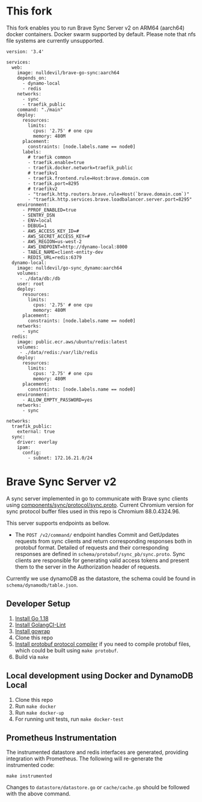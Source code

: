 # This fork

This fork enables you to run Brave Sync Server v2 on ARM64 (aarch64) docker containers. Docker swarm supported by default. Please note that nfs file systems are currently unsupported.

```
version: '3.4'

services:
  web:
    image: nulldevil/brave-go-sync:aarch64
    depends_on:
      - dynamo-local
      - redis
    networks:
      - sync
      - traefik_public
    command: "./main"
    deploy:
      resources:
        limits:
          cpus: '2.75' # one cpu
          memory: 480M
      placement:
        constraints: [node.labels.name == node0]
      labels:
        # traefik common
        - traefik.enable=true
        - traefik.docker.network=traefik_public
        # traefikv1
        - traefik.frontend.rule=Host:brave.domain.com
        - traefik.port=8295
        # traefikv2
        - "traefik.http.routers.brave.rule=Host(`brave.domain.com`)"
        - "traefik.http.services.brave.loadbalancer.server.port=8295"
    environment:
      - PPROF_ENABLED=true
      - SENTRY_DSN
      - ENV=local
      - DEBUG=1
      - AWS_ACCESS_KEY_ID=#
      - AWS_SECRET_ACCESS_KEY=#
      - AWS_REGION=us-west-2
      - AWS_ENDPOINT=http://dynamo-local:8000
      - TABLE_NAME=client-entity-dev
      - REDIS_URL=redis:6379
  dynamo-local:
    image: nulldevil/go-sync_dynamo:aarch64
    volumes:
     - ./data/db:/db
    user: root
    deploy:
      resources:
        limits:
          cpus: '2.75' # one cpu
          memory: 480M
      placement:
        constraints: [node.labels.name == node0]
    networks:
      - sync
  redis:
    image: public.ecr.aws/ubuntu/redis:latest
    volumes:
     - ./data/redis:/var/lib/redis
    deploy:
      resources:
        limits:
          cpus: '2.75' # one cpu
          memory: 480M
      placement:
        constraints: [node.labels.name == node0]
    environment:
      - ALLOW_EMPTY_PASSWORD=yes
    networks:
      - sync

networks:
  traefik_public:
    external: true
  sync:
    driver: overlay
    ipam:
      config:
        - subnet: 172.16.21.0/24
```

# Brave Sync Server v2

A sync server implemented in go to communicate with Brave sync clients using
[components/sync/protocol/sync.proto](https://cs.chromium.org/chromium/src/components/sync/protocol/sync.proto).
Current Chromium version for sync protocol buffer files used in this repo is Chromium 88.0.4324.96.

This server supports endpoints as bellow.
- The `POST /v2/command/` endpoint handles Commit and GetUpdates requests from sync clients and return corresponding responses both in protobuf format. Detailed of requests and their corresponding responses are defined in `schema/protobuf/sync_pb/sync.proto`. Sync clients are responsible for generating valid access tokens and present them to the server in the Authorization header of requests.

Currently we use dynamoDB as the datastore, the schema could be found in `schema/dynamodb/table.json`.

## Developer Setup
1. [Install Go 1.18](https://golang.org/doc/install)
2. [Install GolangCI-Lint](https://github.com/golangci/golangci-lint#install)
3. [Install gowrap](https://github.com/hexdigest/gowrap#installation)
4. Clone this repo
5. [Install protobuf protocol compiler](https://github.com/protocolbuffers/protobuf#protocol-compiler-installation) if you need to compile protobuf files, which could be built using `make protobuf`.
6. Build via `make`

## Local development using Docker and DynamoDB Local
1. Clone this repo
2. Run `make docker`
3. Run `make docker-up`
4. For running unit tests, run `make docker-test`

## Prometheus Instrumentation
The instrumented datastore and redis interfaces are generated, providing integration with Prometheus.  The following will re-generate the instrumented code:

```
make instrumented
```

Changes to `datastore/datastore.go` or `cache/cache.go` should be followed with the above command.
